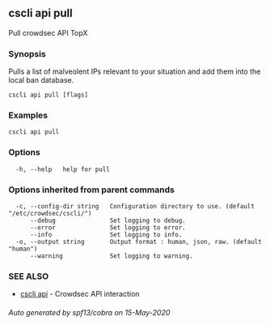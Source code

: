 ## cscli api pull

Pull crowdsec API TopX

### Synopsis

Pulls a list of malveolent IPs relevant to your situation and add them into the local ban database.

```
cscli api pull [flags]
```

### Examples

```
cscli api pull
```

### Options

```
  -h, --help   help for pull
```

### Options inherited from parent commands

```
  -c, --config-dir string   Configuration directory to use. (default "/etc/crowdsec/cscli/")
      --debug               Set logging to debug.
      --error               Set logging to error.
      --info                Set logging to info.
  -o, --output string       Output format : human, json, raw. (default "human")
      --warning             Set logging to warning.
```

### SEE ALSO

* [cscli api](cscli_api.md)	 - Crowdsec API interaction

###### Auto generated by spf13/cobra on 15-May-2020
